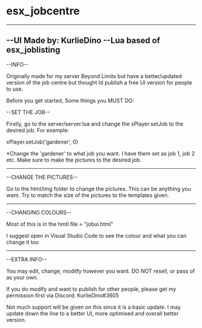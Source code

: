 # esx_jobcentre

---------------------------------
--UI Made by: KurlieDino
--Lua based of esx_joblisting
---------------------------------

--INFO--

Originally made for my server Beyond Limits but have a better/updated version of the job centre but thought Id publish a free UI version for people to use.


Before you get started, Some things you MUST DO:

--SET THE JOB--

Firstly, go to the server/server.lua and change the xPlayer.setJob to the desired job. For example:

xPlayer.setJob('gardener', 0)

*Change the 'gardener' to what job you want. I have them set as job 1, job 2 etc. Make sure to make the pictures to the desired job.

--------------------------------------------------------------------------------------------------------------------------------------

--CHANGE THE PICTURES--

Go to the html/img folder to change the pictures. This can be anything you want. Try to match the size of the pictures to the templates given.

--------------------------------------------------------------------------------------------------------------------------------------------

--CHANGING COLOURS--


Most of this is in the hmtl file = "jobui.html"

I suggest open in Visual Studio Code to see the colour and what you can change it too

-------------------------------------------------------------------------------------------------------------------------------------------------

--EXTRA INFO--

You may edit, change, moditfy however you want. DO NOT resell, or pass of as your own.

If you do modify and want to publish for other people, please get my permission first via Discord: KurlieDino#3605

Not much support will be given on this since it is a basic update. I may update down the line to a better UI, more optimised and overall better version. 
